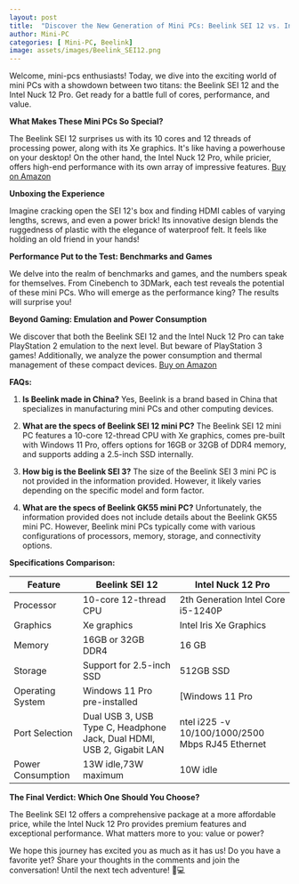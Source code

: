 ```yaml
---
layout: post
title:  "Discover the New Generation of Mini PCs: Beelink SEI 12 vs. Intel Nuck 12 Pro"
author: Mini-PC
categories: [ Mini-PC, Beelink]
image: assets/images/Beelink_SEI12.png
---
```


Welcome, mini-pcs enthusiasts! Today, we dive into the exciting world of mini PCs with a showdown between two titans: the Beelink SEI 12 and the Intel Nuck 12 Pro. Get ready for a battle full of cores, performance, and value.

**What Makes These Mini PCs So Special?**

The Beelink SEI 12 surprises us with its 10 cores and 12 threads of processing power, along with its Xe graphics. It's like having a powerhouse on your desktop! On the other hand, the Intel Nuck 12 Pro, while pricier, offers high-end performance with its own array of impressive features. [Buy on Amazon](https://amzn.to/3uCl8Vz)


**Unboxing the Experience**

Imagine cracking open the SEI 12's box and finding HDMI cables of varying lengths, screws, and even a power brick! Its innovative design blends the ruggedness of plastic with the elegance of waterproof felt. It feels like holding an old friend in your hands!

**Performance Put to the Test: Benchmarks and Games**

We delve into the realm of benchmarks and games, and the numbers speak for themselves. From Cinebench to 3DMark, each test reveals the potential of these mini PCs. Who will emerge as the performance king? The results will surprise you!

**Beyond Gaming: Emulation and Power Consumption**

We discover that both the Beelink SEI 12 and the Intel Nuck 12 Pro can take PlayStation 2 emulation to the next level. But beware of PlayStation 3 games! Additionally, we analyze the power consumption and thermal management of these compact devices. [Buy on Amazon](https://amzn.to/3uCl8Vz)

**FAQs:**

1. **Is Beelink made in China?**
   Yes, Beelink is a brand based in China that specializes in manufacturing mini PCs and other computing devices.

2. **What are the specs of Beelink SEI 12 mini PC?**
   The Beelink SEI 12 mini PC features a 10-core 12-thread CPU with Xe graphics, comes pre-built with Windows 11 Pro, offers options for 16GB or 32GB of DDR4 memory, and supports adding a 2.5-inch SSD internally.

3. **How big is the Beelink SEI 3?**
   The size of the Beelink SEI 3 mini PC is not provided in the information provided. However, it likely varies depending on the specific model and form factor.

4. **What are the specs of Beelink GK55 mini PC?**
   Unfortunately, the information provided does not include details about the Beelink GK55 mini PC. However, Beelink mini PCs typically come with various configurations of processors, memory, storage, and connectivity options.

**Specifications Comparison:**

| Feature          | Beelink SEI 12                       | Intel Nuck 12 Pro                   |
|------------------|--------------------------------------|-------------------------------------|
| Processor        | 10-core 12-thread CPU                | 2th Generation Intel Core i5-1240P          |
| Graphics         | Xe graphics                          |  Intel Iris Xe Graphics           |
| Memory           | 16GB or 32GB DDR4                    | 16 GB            |
| Storage          | Support for 2.5-inch SSD             | 512GB SSD            |
| Operating System | Windows 11 Pro pre-installed         | [Windows 11 Pro                 |
| Port Selection   | Dual USB 3, USB Type C, Headphone Jack, Dual HDMI, USB 2, Gigabit LAN | ntel i225 -v 10/100/1000/2500 Mbps RJ45 Ethernet | Discrete TPM 2.0 | 2x front and 1x rear USB 3.2 Gen 2 type A ports ; 1x rear type A and 2x internal USB 2.0 headers | 2x HDMI 2.1 TMDS Compatible (4K@60Hz), with built-in CEC per port; 3.5mm front stereo headset jack | Up to 7.1 multichannel (or 8-channel) digital audio on HDMI and DP type C ports. |
| Power Consumption| 13W idle,73W maximum    | 10W idle  |

**The Final Verdict: Which One Should You Choose?**

The Beelink SEI 12 offers a comprehensive package at a more affordable price, while the Intel Nuck 12 Pro provides premium features and exceptional performance. What matters more to you: value or power?

We hope this journey has excited you as much as it has us! Do you have a favorite yet? Share your thoughts in the comments and join the conversation! Until the next tech adventure! 🚀💻
